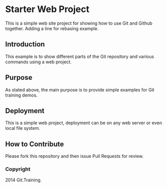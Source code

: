 # Starter Web Project

This is a simple web site project for showing how to use Git and Github together.
Adding a line for rebasing example.


## Introduction
This example is to show different parts of the Git repository and various commands using a web project.


## Purpose
As stated above, the main purpose is to provide simple examples for Git training demos.

## Deployment
This is a simple web project, deployment can be on any web server or even local file system.

## How to Contribute
Please fork this repository and then issue Pull Requests for review.

### Copyright
2014 Git.Training.